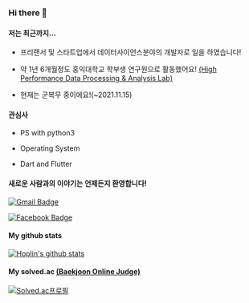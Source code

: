 ### Hi there 👋

#### 저는 최근까지...

- 프리랜서 및 스타트업에서 데이터사이언스분야의 개발자로 일을 하였습니다!

- 약 1년 6개월정도 홍익대학교 학부생 연구원으로 활동했어요! [(High Performance Data Processing & Analysis Lab)](https://hpclab.hongik.ac.kr/index.php/member/alumni/)

- 현재는 군복무 중이에요!(~2021.11.15)

#### 관심사

- PS with python3

- Operating System

- Dart and Flutter

#### 새로운 사람과의 이야기는 언제든지 환영합니다!

  [![Gmail Badge](https://img.shields.io/badge/Gmail-d14836?style=flat-square&logo=Gmail&logoColor=white&link=mailto:jhoplin7259@gmail.com)](mailto:jhoplin7259@gmail.com) 
 
  [![Facebook Badge](https://img.shields.io/badge/facebook-1877f2?style=flat-square&logo=facebook&logoColor=white&link=https://www.facebook.com/hoplin.Junho)](https://www.facebook.com/hoplin.Junho)

#### My github stats

  [![Hoplin's github stats](https://github-readme-stats.vercel.app/api?username=J-hoplin1)](https://github.com/anuraghazra/github-readme-stats)

#### My solved.ac [(Baekjoon Online Judge)](https://www.acmicpc.net/)
  
  [![Solved.ac프로필](http://mazassumnida.wtf/api/v2/generate_badge?boj=hoplin)](https://solved.ac/hoplin)
